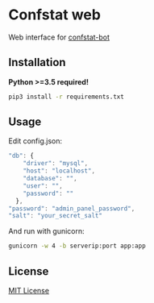 Confstat web
============

Web interface for [confstat-bot](https://github.com/CubexX/confstat-bot)

Installation
-------
**Python >=3.5 required!**
```bash
pip3 install -r requirements.txt
```
Usage
-----
Edit config.json:
```js
"db": {
    "driver": "mysql",
    "host": "localhost",
    "database": "",
    "user": "",
    "password": ""
  },
"password": "admin_panel_password",
"salt": "your_secret_salt"
```
And run with gunicorn:
```bash
gunicorn -w 4 -b serverip:port app:app
```
License
-------
[MIT License](http://www.opensource.org/licenses/MIT)